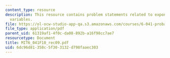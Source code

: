 ```yaml
---
content_type: resource
description: This resource contains problem statements related to exponential random
  variables.
file: https://ol-ocw-studio-app-qa.s3.amazonaws.com/courses/6-041-probabilistic-systems-analysis-and-applied-probability-fall-2010/6dc96d81358c5f303132d798faaec303_MIT6_041F10_rec09.pdf
file_type: application/pdf
parent_uid: 61319af1-4f0c-da08-892b-a16f98cc7ae7
resourcetype: Document
title: MIT6_041F10_rec09.pdf
uid: 6dc96d81-358c-5f30-3132-d798faaec303
---
```

